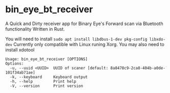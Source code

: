 # bin_eye_bt_receiver

A Quick and Dirty receiver app for Binary Eye's Forward scan via Bluetooth functionality Written in Rust.

You will need to install `sudo apt install libdbus-1-dev pkg-config libxdo-dev`
Currently only compatible with Linux runing Xorg. You may also need to install xdotool

```
Usage: bin_eye_bt_receiver [OPTIONS]
Options:
  -u, --uuid <UUID>  UUID of scaner [default: 8a8478c9-2ca8-404b-a0de-101f34ab71ae]
  -k, --keyboard     Keyboard output
  -h, --help         Print help
  -V, --version      Print version
```
